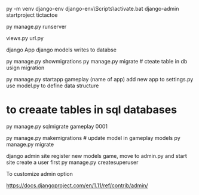 <!-- create virtual envrionemnt -->

py -m venv django-env
django-env\Scripts\activate.bat
django-admin startproject  tictactoe
<!-- To start server -->
py manage.py runserver

views.py
url.py

django App
django models writes to databse
<!-- migrations -->
py manage.py showmigrations
py manage.py migrate # cteate table in db usign migration

<!-- crerate django app -->

py manage.py startapp gameplay (name of app)
add new app to settings.py
use model.py to define data structure
# to creaate tables in sql databases
py manage.py sqlmigrate gameplay 0001

py manage.py  makemigrations # update model in gameplay models
py manage.py migrate

django admin site
    register new models game, move to admin.py and start site
    create a user first
        py manage.py createsuperuser

To customize admin option

https://docs.djangoproject.com/en/1.11/ref/contrib/admin/
